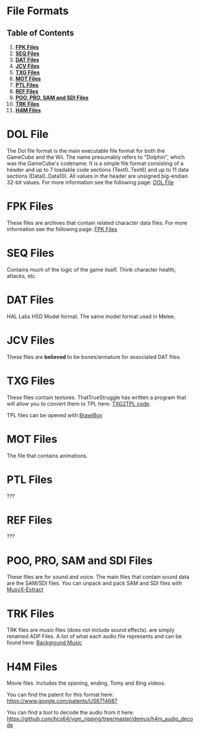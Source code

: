 # File Formats

## Table of Contents
1. **[FPK Files](#fpk-files)**
2. **[SEQ Files](#seq-files)**
3. **[DAT Files](#dat-files)**
4. **[JCV Files](#jcv-files)**
5. **[TXG Files](#txg-files)**
6. **[MOT Files](#mot-files)**
7. **[PTL Files](#ptl-files)**
8. **[REF Files](#ref-files)**
9. **[POO, PRO, SAM and SDI Files](#poo-pro-sam-and-sdi-files)**
10. **[TRK Files](#trk-files)**
11. **[H4M Files](#h4m-files)**

# DOL File
The Dol file format is the main executable file format for both the GameCube and the Wii. The name presumably refers to "Dolphin", which was the GameCube's codename. 
It is a simple file format consisting of a header and up to 7 loadable code sections (Text0..Text6) and up to 11 data sections (Data0..Data10). 
All values in the header are unsigned big-endian 32-bit values. 
For more information see the following page: [DOL File](/gnt4/docs/file_formats/dol.md)

# FPK Files
These files are archives that contain related character data files. For more information see the following page: [FPK Files](/gnt4/docs/file_formats/fpk.md)

# SEQ Files
Contains much of the logic of the game itself. Think character health, attacks, etc.

# DAT Files
HAL Labs HSD Model format. The same model format used in Melee.

# JCV Files
These files are **believed** to be bones/armature for associated DAT files.

# TXG Files
These files contain textures. ThatTrueStruggle has written a program that will allow you to convert them to TPL here: [TXG2TPL code](https://github.com/ThatTrueStruggle/TXG2TPL).

TPL files can be opened with [BrawlBox](https://github.com/libertyernie/brawltools)

# MOT Files
The file that contains animations.

# PTL Files
???

# REF Files
???

# POO, PRO, SAM and SDI Files
These files are for sound and voice. The main files that contain sound data are the SAM/SDI files. You can unpack and pack SAM and SDI files with [MusyX-Extract](https://github.com/Nisto/musyx-extract)

# TRK Files
TRK files are music files (does not include sound effects). are simply renamed ADP Files. A list of what each audio file represents and can be found here: [Background Music](/gnt4/docs/audio/bgm.md)

# H4M Files
Movie files. Includes the opening, ending, Tomy and 8ing videos.

You can find the patent for this format here: https://www.google.com/patents/US6714687

You can find a tool to decode the audio from it here: https://github.com/hcs64/vgm_ripping/tree/master/demux/h4m_audio_decode

